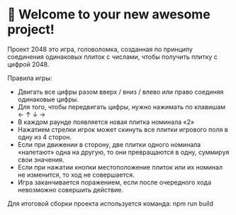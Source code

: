 # 🚀 Welcome to your new awesome project!

Проект 2048 это игра, головоломка, созданная по принципу соединения одинаковых плиток с числами, чтобы получить плитку с цифрой 2048.

Правила игры:
- Двигать все цифры разом вверх / вниз / влево или право соединяя одинаковые цифры.
- Для того, чтобы передвигать цифры, нужно нажимать по клавишам ← ↑ ↓ →
- В каждом раунде появляется новая плитка номинала «2»
- Нажатием стрелки игрок может скинуть все плитки игрового поля в одну из 4 сторон.
- Если при движении в сторону, две плитки одного номинала «налетают» одна на другую, то они превращаются в одну, суммируя свои значения.
- Если при нажатии кнопки местоположение плиток или их номинал не изменится, то ход не совершается.
- Игра заканчивается поражением, если после очередного хода невозможно совершить действие.

Для итоговой сборки проекта используется команда:
npm run build
